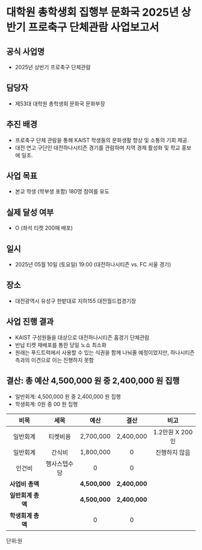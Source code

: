 대학원 총학생회 집행부 문화국 2025년 상반기 프로축구 단체관람 사업보고서
===

## 공식 사업명
- 2025년 상반기 프로축구 단체관람

## 담당자
- 제53대 대학원 총학생회 문화국 문화부장

## 추진 배경
- 프로축구 단체 관람을 통해 KAIST 학생들의 문화생활 향상 및 소통의 기회 제공.
- 대전 연고 구단인 대전하나시티즌 경기를 관람하며 지역 경제 활성화 및 학교 홍보에 일조.

## 사업 목표
- 본교 학생 (학부생 포함) 180명 참여를 유도

## 실제 달성 여부
- O (좌석 티켓 200매 배포)

## 일시
- 2025년 05월 10일 (토요일) 19:00 (대전하나시티즌 vs. FC 서울 경기)

## 장소
- 대전광역시 유성구 한밭대로 지하155 대전월드컵경기장

## 사업 진행 결과
- KAIST 구성원들을 대상으로 대전하나시티즌 홈경기 단체관람
- 반납 티켓 재배포를 통한 당일 노쇼 최소화
- 원래는 푸드트럭에서 사용할 수 있는 식권을 함께 나눠줄 예정이었지만, 하나시티즌 측과의 이견으로 이는 진행하지 못함

## 결산: 총 예산 4,500,000 원 중 2,400,000 원 집행
- 일반회계: 4,500,000 원 중 2,400,000 원 집행
- 학생회계: 0원 중 00 원 집행

|  **비목** |   **세목**   | **예산** | **결산** | **비고** |
|:----------:|:------------:|:--------:|:--------:|:--------:|
|일반회계| 티켓비용 | 2,700,000 | 2,400,000 | 1.2만원 X 200인 |
|일반회계|간식비|1,800,000| 0 | 진행하지 않음 |
|인건비| 행사스텝수당 |0|0||
|   **사업비 총액**  |              | **4,500,000**| **2,400,000** ||
|   **일반회계 총액**  |  | **4,500,000** | **2,400,000**  ||
|   **학생회계 총액**  |  |0|0||


단위:원

